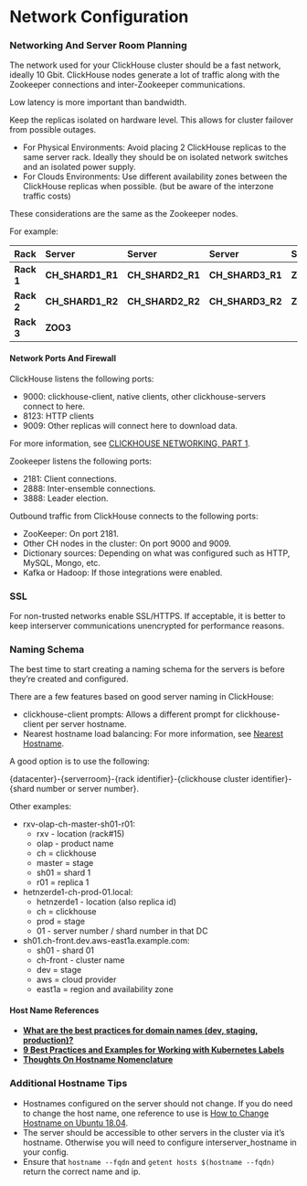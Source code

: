 # Network Configuration



### **Networking And Server Room Planning**

The network used for your ClickHouse cluster should be a fast network, ideally 10 Gbit. ClickHouse nodes generate a lot of traffic along with the Zookeeper connections and inter-Zookeeper communications.

Low latency is more important than bandwidth.

Keep the replicas isolated on hardware level. This allows for cluster failover from possible outages.

* For Physical Environments: Avoid placing 2 ClickHouse replicas to the same server rack. Ideally they should be on isolated network switches and an isolated power supply.
* For Clouds Environments: Use different availability zones between the ClickHouse replicas when possible. \(but be aware of the interzone traffic costs\) 

These considerations are the same as the Zookeeper nodes.

For example:

| **Rack** | **Server** | **Server** | **Server** | **Server** |
| :--- | :--- | :--- | :--- | :--- |
| **Rack 1** | **CH\_SHARD1\_R1** | **CH\_SHARD2\_R1** | **CH\_SHARD3\_R1** | **ZOO\_1** |
| **Rack 2** | **CH\_SHARD1\_R2** | **CH\_SHARD2\_R2** | **CH\_SHARD3\_R2** | **ZOO\_2** |
| **Rack 3** | **ZOO3** |  |  |  |

#### **Network Ports And Firewall**

ClickHouse listens the following ports:

* 9000: clickhouse-client, native clients, other clickhouse-servers connect to here.
* 8123: HTTP clients
* 9009: Other replicas will connect here to download data.

For more information, see [CLICKHOUSE NETWORKING, PART 1](https://www.altinity.com/blog/2019/3/15/clickhouse-networking-part-1).

Zookeeper listens the following ports:

* 2181: Client connections.
* 2888: Inter-ensemble connections.
* 3888: Leader election.

Outbound traffic from ClickHouse connects to the following ports:

* ZooKeeper: On port 2181.
* Other CH nodes in the cluster: On port 9000 and 9009.
* Dictionary sources: Depending on what was configured such as HTTP, MySQL, Mongo, etc.
* Kafka or Hadoop: If those integrations were enabled.

### **SSL**

For non-trusted networks enable SSL/HTTPS. If acceptable, it is better to keep interserver communications unencrypted for performance reasons.

### **Naming Schema**

The best time to start creating a naming schema for the servers is before they’re created and configured.

There are a few features based on good server naming in ClickHouse:

* clickhouse-client prompts: Allows a different prompt for clickhouse-client per server hostname.
* Nearest hostname load balancing: For more information, see [Nearest Hostname](https://clickhouse.yandex/docs/en/operations/settings/settings/#load_balancing-nearest_hostname).

A good option is to use the following:

{datacenter}-{serverroom}-{rack identifier}-{clickhouse cluster identifier}-{shard number or server number}.

Other examples:

* rxv-olap-ch-master-sh01-r01:
  * rxv - location \(rack\#15\)
  * olap - product name
  * ch = clickhouse
  * master = stage
  * sh01 = shard 1
  * r01 = replica 1
* hetnzerde1-ch-prod-01.local:
  * hetnzerde1 - location \(also replica id\)
  * ch = clickhouse
  * prod = stage
  * 01 - server number / shard number in that DC
* sh01.ch-front.dev.aws-east1a.example.com:
  * sh01 - shard 01
  * ch-front - cluster name
  * dev = stage
  * aws = cloud provider
  * east1a = region and availability zone

#### **Host Name References**

* [**What are the best practices for domain names \(dev, staging, production\)?**](https://stackoverflow.com/a/39336460/1555175)
* [**9 Best Practices and Examples for Working with Kubernetes Labels**](https://www.replex.io/blog/9-best-practices-and-examples-for-working-with-kubernetes-labels)
* [**Thoughts On Hostname Nomenclature**](https://devcentral.f5.com/s/articles/thoughts-on-hostname-nomenclature)

### **Additional Hostname Tips**

* Hostnames configured on the server should not change. If you do need to change the host name, one reference to use is [How to Change Hostname on Ubuntu 18.04](https://linuxize.com/post/how-to-change-hostname-on-ubuntu-18-04/).
* The server should be accessible to other servers in the cluster via it’s hostname. Otherwise you will need to configure interserver\_hostname in your config.
* Ensure that `hostname --fqdn` and `getent hosts $(hostname --fqdn)` return the correct name and ip.

